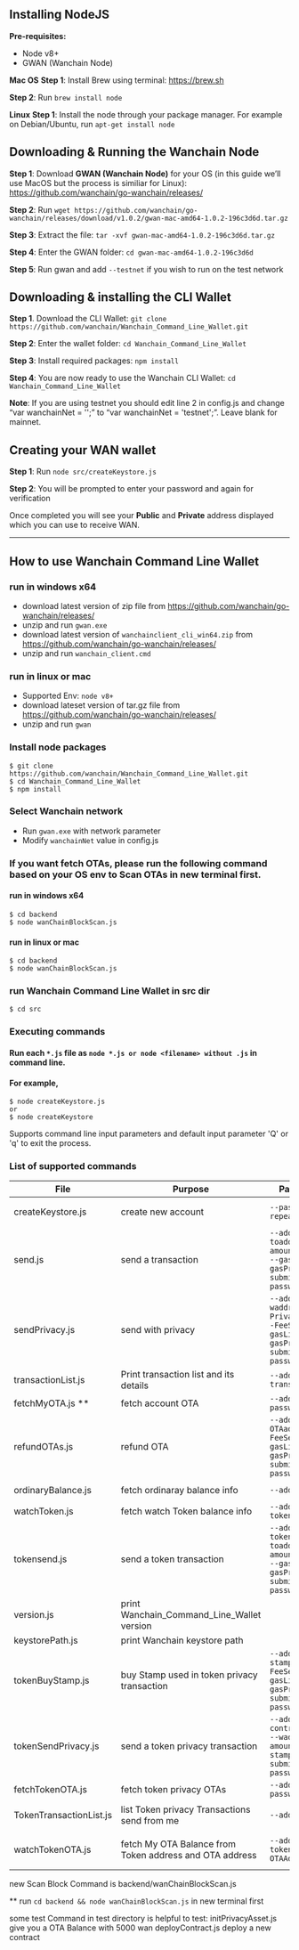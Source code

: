 ## Installing NodeJS

**Pre-requisites:**
- Node v8+
- GWAN (Wanchain Node)

**Mac OS**
**Step 1**: Install Brew using terminal: https://brew.sh

**Step 2**: Run `brew install node`

**Linux**
**Step 1**: Install the node through your package manager. For example on Debian/Ubuntu,  run `apt-get install node`

## Downloading & Running the Wanchain Node

**Step 1**: Download **GWAN (Wanchain Node)** for your OS (in this guide we’ll use MacOS but the process is similiar for Linux): https://github.com/wanchain/go-wanchain/releases/

**Step 2**: Run `wget https://github.com/wanchain/go-wanchain/releases/download/v1.0.2/gwan-mac-amd64-1.0.2-196c3d6d.tar.gz`

**Step 3**: Extract the file: `tar -xvf gwan-mac-amd64-1.0.2-196c3d6d.tar.gz`

**Step 4**: Enter the GWAN folder: `cd gwan-mac-amd64-1.0.2-196c3d6d`

**Step 5**: Run gwan and add `--testnet` if you wish to run on the test network

## Downloading & installing the CLI Wallet

**Step 1**. Download the CLI Wallet: `git clone https://github.com/wanchain/Wanchain_Command_Line_Wallet.git`

**Step 2**: Enter the wallet folder: `cd Wanchain_Command_Line_Wallet`

**Step 3**: Install required packages: `npm install`

**Step 4**: You are now ready to use the Wanchain CLI Wallet: `cd Wanchain_Command_Line_Wallet`

**Note**: If you are using testnet you should edit line 2 in config.js and change “var wanchainNet = '';” to “var wanchainNet = 'testnet';”. Leave blank for mainnet.

## Creating your WAN wallet

**Step 1**: Run `node src/createKeystore.js`

**Step 2**: You will be prompted to enter your password and again for verification
 
Once completed you will see your **Public** and **Private** address displayed which you can use to receive WAN.

------------------
## How to use Wanchain Command Line Wallet

### run in windows x64
- download latest version of zip file from https://github.com/wanchain/go-wanchain/releases/
- unzip and run `gwan.exe`
- download latest version of `wanchainclient_cli_win64.zip` from https://github.com/wanchain/go-wanchain/releases/
- unzip and run `wanchain_client.cmd`

### run in linux or mac
- Supported Env: `node v8+`
- download lateset version of tar.gz file from https://github.com/wanchain/go-wanchain/releases/
- unzip and run `gwan`

### Install node packages
    $ git clone https://github.com/wanchain/Wanchain_Command_Line_Wallet.git
    $ cd Wanchain_Command_Line_Wallet 
    $ npm install
    
### Select Wanchain network
- Run `gwan.exe` with network parameter
- Modify `wanchainNet` value in config.js


### If you want fetch OTAs, please run the following command based on your OS env to Scan OTAs in new terminal first.
#### run in windows x64
    $ cd backend 
    $ node wanChainBlockScan.js
#### run in linux or mac
    $ cd backend 
    $ node wanChainBlockScan.js

### run Wanchain Command Line Wallet in src dir

    $ cd src

### Executing commands
#### Run each `*.js` file as `node *.js or node <filename> without .js` in command line. 
#### For example,

    $ node createKeystore.js
    or
    $ node createKeystore

Supports command line input parameters and default input parameter 'Q' or 'q' to exit the process. 

### List of supported commands

| File          | Purpose       |   Parameters  |  Command  |
| ------------- | ------------- |-------------|---------|
| createKeystore.js | create new account | `--password  --repeatPass` | ```node createKeystore.js --password  --repeatPass```|
| send.js | send a transaction | `--address  --toaddress --amount --FeeSel  --gasLimit --gasPrice --submit --password` | ```node send.js --address  --toaddress --amount --FeeSel  --gasLimit --gasPrice --submit --password```|
| sendPrivacy.js | send with privacy | `--address  --waddress --PrivacyAmount --FeeSel  --gasLimit --gasPrice --submit --password` | ```node sendPrivacy.js --address  --waddress --PrivacyAmount --FeeSel  --gasLimit --gasPrice --submit --password```|
| transactionList.js | Print transaction list and its details | `--address --transHash` | ```node transactionList.js --address --transHash```|
| fetchMyOTA.js ** | fetch account OTA | `--address --password` | ```$ node fetchMyOTA.js --address --password```|
| refundOTAs.js | refund OTA | `--address  --OTAaddress --FeeSel  --gasLimit --gasPrice --submit --password` | ```node refundOTAs.js --address  --OTAaddress --FeeSel  --gasLimit --gasPrice --submit --password```|
| ordinaryBalance.js | fetch ordinaray balance info | `--address` | ```node ordinaryBalance.js --address```|
| watchToken.js | fetch watch Token balance info | `--address --tokenAddress` | ```node watchToken.js --address --tokenAddress```|
| tokensend.js | send a token transaction | `--address  --tokenAddress --toaddress --amount --FeeSel  --gasLimit --gasPrice --submit --password` | ```node tokensend.js --address  --tokenAddress --toaddress --amount --FeeSel  --gasLimit --gasPrice --submit --password```|
| version.js | print Wanchain_Command_Line_Wallet version |  | ```node version.js```|
| keystorePath.js | print Wanchain keystore path |  | ```node keystorePath.js```|
| tokenBuyStamp.js | buy Stamp used in token privacy transaction| `--address  --stampBalance --FeeSel  --gasLimit --gasPrice --submit --password` | ```node tokenBuyStamp.js --address  --stampBalance --FeeSel  --gasLimit --gasPrice --submit --password```|
| tokenSendPrivacy.js | send a token privacy transaction| `--address  --contractBalance --waddress  --amount --stampOTA --submit --password` | ```node tokenSendPrivacy.js --address  --contractBalance --waddress  --amount --stampOTA --submit --password```|
| fetchTokenOTA.js | fetch token privacy OTAs| `--address  --password` | ```node fetchTokenOTA.js --address  --password```|
| TokenTransactionList.js | list Token privacy Transactions send from me| `--address` | ```node TokenTransactionList.js --address```|
| watchTokenOTA.js | fetch My OTA Balance from Token address and OTA address| `--address  --tokenAddress --OTAAddress` | ```node watchTokenOTA.js --address  --tokenAddress --OTAAddress```|





new Scan Block Command is backend/wanChainBlockScan.js

** run `cd backend && node wanChainBlockScan.js` in new terminal first


some test Command in test directory is helpful to test:
initPrivacyAsset.js        give you a OTA Balance with 5000 wan
deployContract.js          deploy a new contract